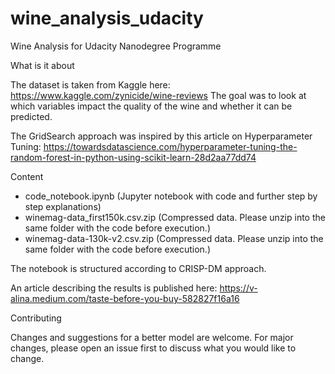 # wine_analysis_udacity
Wine Analysis for Udacity Nanodegree Programme

What is it about

The dataset is taken from Kaggle here: https://www.kaggle.com/zynicide/wine-reviews 
The goal was to look at which variables impact the quality of the wine and whether it can be predicted.

The GridSearch approach was inspired by this article on Hyperparameter Tuning: https://towardsdatascience.com/hyperparameter-tuning-the-random-forest-in-python-using-scikit-learn-28d2aa77dd74

Content

- code_notebook.ipynb (Jupyter notebook with code and further step by step explanations)
- winemag-data_first150k.csv.zip (Compressed data. Please unzip into the same folder with the code before execution.) 
- winemag-data-130k-v2.csv.zip (Compressed data. Please unzip into the same folder with the code before execution.) 

The notebook is structured according to CRISP-DM approach.

An article describing the results is published here: https://v-alina.medium.com/taste-before-you-buy-582827f16a16

Contributing

Changes and suggestions for a better model are welcome. For major changes, please open an issue first to discuss what you would like to change.
